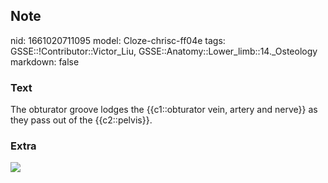 ## Note
nid: 1661020711095
model: Cloze-chrisc-ff04e
tags: GSSE::!Contributor::Victor_Liu, GSSE::Anatomy::Lower_limb::14._Osteology
markdown: false

### Text
The obturator groove lodges the {{c1::obturator vein, artery and nerve}} as they pass out of the {{c2::pelvis}}.

### Extra
<img src="paste-d34210d7f57c0cc4db56708d07fc6ff432686bc5.jpg">
